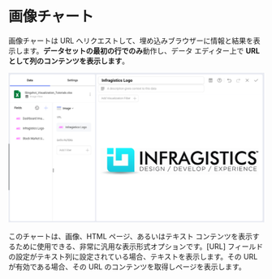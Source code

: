 # 画像チャート

画像チャートは URL へリクエストして、埋め込みブラウザーに情報と結果を表示します。**データセットの最初の行でのみ**動作し、データ エディター上で **URL として列のコンテンツを表示します**。

![Image Chart in the Visualization editor](images/image-chart.png)

このチャートは、画像、HTML ページ、あるいはテキスト コンテンツを表示するために使用できる、非常に汎用な表示形式オプションです。[URL] フィールドの設定がテキスト列に設定されている場合、テキストを表示します。その URL が有効である場合、その URL のコンテンツを取得しページを表示します。
